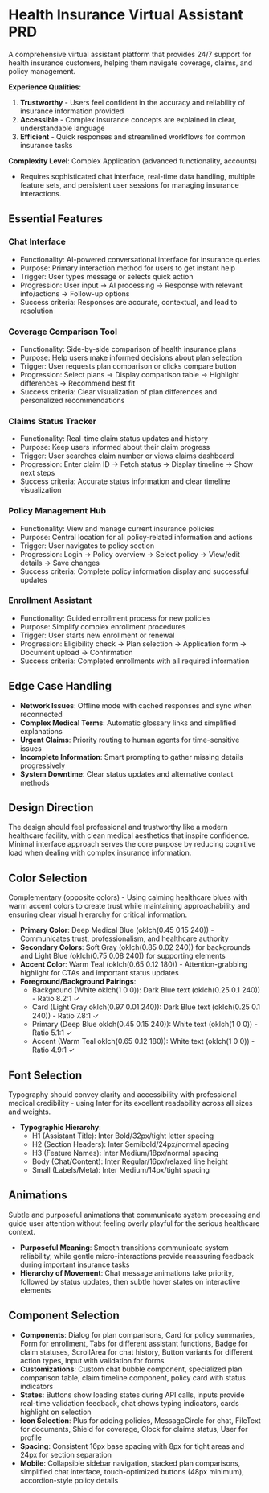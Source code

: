 # Health Insurance Virtual Assistant PRD

A comprehensive virtual assistant platform that provides 24/7 support for health insurance customers, helping them navigate coverage, claims, and policy management.

**Experience Qualities**:

1. **Trustworthy** - Users feel confident in the accuracy and reliability of insurance information provided
2. **Accessible** - Complex insurance concepts are explained in clear, understandable language
3. **Efficient** - Quick responses and streamlined workflows for common insurance tasks

**Complexity Level**: Complex Application (advanced functionality, accounts)

- Requires sophisticated chat interface, real-time data handling, multiple feature sets, and persistent user sessions for managing insurance interactions.

## Essential Features

### Chat Interface

- Functionality: AI-powered conversational interface for insurance queries
- Purpose: Primary interaction method for users to get instant help
- Trigger: User types message or selects quick action
- Progression: User input → AI processing → Response with relevant info/actions → Follow-up options
- Success criteria: Responses are accurate, contextual, and lead to resolution

### Coverage Comparison Tool

- Functionality: Side-by-side comparison of health insurance plans
- Purpose: Help users make informed decisions about plan selection
- Trigger: User requests plan comparison or clicks compare button
- Progression: Select plans → Display comparison table → Highlight differences → Recommend best fit
- Success criteria: Clear visualization of plan differences and personalized recommendations

### Claims Status Tracker

- Functionality: Real-time claim status updates and history
- Purpose: Keep users informed about their claim progress
- Trigger: User searches claim number or views claims dashboard
- Progression: Enter claim ID → Fetch status → Display timeline → Show next steps
- Success criteria: Accurate status information and clear timeline visualization

### Policy Management Hub

- Functionality: View and manage current insurance policies
- Purpose: Central location for all policy-related information and actions
- Trigger: User navigates to policy section
- Progression: Login → Policy overview → Select policy → View/edit details → Save changes
- Success criteria: Complete policy information display and successful updates

### Enrollment Assistant

- Functionality: Guided enrollment process for new policies
- Purpose: Simplify complex enrollment procedures
- Trigger: User starts new enrollment or renewal
- Progression: Eligibility check → Plan selection → Application form → Document upload → Confirmation
- Success criteria: Completed enrollments with all required information

## Edge Case Handling

- **Network Issues**: Offline mode with cached responses and sync when reconnected
- **Complex Medical Terms**: Automatic glossary links and simplified explanations
- **Urgent Claims**: Priority routing to human agents for time-sensitive issues
- **Incomplete Information**: Smart prompting to gather missing details progressively
- **System Downtime**: Clear status updates and alternative contact methods

## Design Direction

The design should feel professional and trustworthy like a modern healthcare facility, with clean medical aesthetics that inspire confidence. Minimal interface approach serves the core purpose by reducing cognitive load when dealing with complex insurance information.

## Color Selection

Complementary (opposite colors) - Using calming healthcare blues with warm accent colors to create trust while maintaining approachability and ensuring clear visual hierarchy for critical information.

- **Primary Color**: Deep Medical Blue (oklch(0.45 0.15 240)) - Communicates trust, professionalism, and healthcare authority
- **Secondary Colors**: Soft Gray (oklch(0.85 0.02 240)) for backgrounds and Light Blue (oklch(0.75 0.08 240)) for supporting elements
- **Accent Color**: Warm Teal (oklch(0.65 0.12 180)) - Attention-grabbing highlight for CTAs and important status updates
- **Foreground/Background Pairings**:
  - Background (White oklch(1 0 0)): Dark Blue text (oklch(0.25 0.1 240)) - Ratio 8.2:1 ✓
  - Card (Light Gray oklch(0.97 0.01 240)): Dark Blue text (oklch(0.25 0.1 240)) - Ratio 7.8:1 ✓
  - Primary (Deep Blue oklch(0.45 0.15 240)): White text (oklch(1 0 0)) - Ratio 5.1:1 ✓
  - Accent (Warm Teal oklch(0.65 0.12 180)): White text (oklch(1 0 0)) - Ratio 4.9:1 ✓

## Font Selection

Typography should convey clarity and accessibility with professional medical credibility - using Inter for its excellent readability across all sizes and weights.

- **Typographic Hierarchy**:
  - H1 (Assistant Title): Inter Bold/32px/tight letter spacing
  - H2 (Section Headers): Inter Semibold/24px/normal spacing
  - H3 (Feature Names): Inter Medium/18px/normal spacing
  - Body (Chat/Content): Inter Regular/16px/relaxed line height
  - Small (Labels/Meta): Inter Medium/14px/tight spacing

## Animations

Subtle and purposeful animations that communicate system processing and guide user attention without feeling overly playful for the serious healthcare context.

- **Purposeful Meaning**: Smooth transitions communicate system reliability, while gentle micro-interactions provide reassuring feedback during important insurance tasks
- **Hierarchy of Movement**: Chat message animations take priority, followed by status updates, then subtle hover states on interactive elements

## Component Selection

- **Components**: Dialog for plan comparisons, Card for policy summaries, Form for enrollment, Tabs for different assistant functions, Badge for claim statuses, ScrollArea for chat history, Button variants for different action types, Input with validation for forms
- **Customizations**: Custom chat bubble component, specialized plan comparison table, claim timeline component, policy card with status indicators
- **States**: Buttons show loading states during API calls, inputs provide real-time validation feedback, chat shows typing indicators, cards highlight on selection
- **Icon Selection**: Plus for adding policies, MessageCircle for chat, FileText for documents, Shield for coverage, Clock for claims status, User for profile
- **Spacing**: Consistent 16px base spacing with 8px for tight areas and 24px for section separation
- **Mobile**: Collapsible sidebar navigation, stacked plan comparisons, simplified chat interface, touch-optimized buttons (48px minimum), accordion-style policy details
